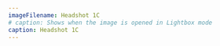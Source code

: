 ```yaml
---
imageFilename: Headshot 1C
# caption: Shows when the image is opened in Lightbox mode
caption: Headshot 1C
---
```

